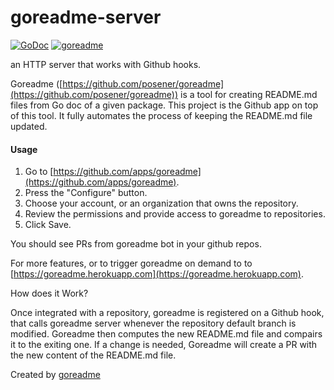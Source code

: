 # goreadme-server

[![GoDoc](https://godoc.org/github.com/posener/goreadme-server?status.svg)](http://godoc.org/github.com/posener/goreadme-server)
[![goreadme](https://goreadme.herokuapp.com/badge/posener/goreadme-server.svg)](https://goreadme.herokuapp.com)

an HTTP server that works with Github hooks.

Goreadme ([https://github.com/posener/goreadme](https://github.com/posener/goreadme)) is a tool for creating README.md
files from Go doc of a given package.
This project is the Github app on top of this tool. It fully automates
the process of keeping the README.md file updated.

#### Usage

1. Go to [https://github.com/apps/goreadme](https://github.com/apps/goreadme).
1. Press the "Configure" button.
1. Choose your account, or an organization that owns the repository.
1. Review the permissions and provide access to goreadme to repositories.
1. Click Save.

You should see PRs from goreadme bot in your github repos.

For more features, or to trigger goreadme on demand to to
[https://goreadme.herokuapp.com](https://goreadme.herokuapp.com).

How does it Work?

Once integrated with a repository, goreadme is registered on a Github hook,
that calls goreadme server whenever the repository default branch is
modified. Goreadme then computes the new README.md file and compairs it
to the exiting one. If a change is needed, Goreadme will create a PR with
the new content of the README.md file.

Created by [goreadme](https://github.com/apps/goreadme)

